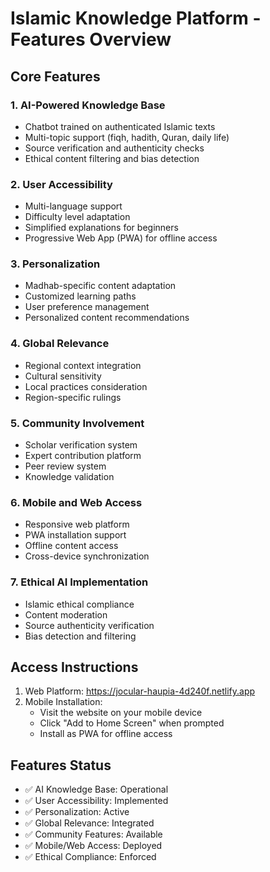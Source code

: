 # Islamic Knowledge Platform - Features Overview

## Core Features

### 1. AI-Powered Knowledge Base
- Chatbot trained on authenticated Islamic texts
- Multi-topic support (fiqh, hadith, Quran, daily life)
- Source verification and authenticity checks
- Ethical content filtering and bias detection

### 2. User Accessibility
- Multi-language support
- Difficulty level adaptation
- Simplified explanations for beginners
- Progressive Web App (PWA) for offline access

### 3. Personalization
- Madhab-specific content adaptation
- Customized learning paths
- User preference management
- Personalized content recommendations

### 4. Global Relevance
- Regional context integration
- Cultural sensitivity
- Local practices consideration
- Region-specific rulings

### 5. Community Involvement
- Scholar verification system
- Expert contribution platform
- Peer review system
- Knowledge validation

### 6. Mobile and Web Access
- Responsive web platform
- PWA installation support
- Offline content access
- Cross-device synchronization

### 7. Ethical AI Implementation
- Islamic ethical compliance
- Content moderation
- Source authenticity verification
- Bias detection and filtering

## Access Instructions

1. Web Platform: https://jocular-haupia-4d240f.netlify.app
2. Mobile Installation:
   - Visit the website on your mobile device
   - Click "Add to Home Screen" when prompted
   - Install as PWA for offline access

## Features Status
- ✅ AI Knowledge Base: Operational
- ✅ User Accessibility: Implemented
- ✅ Personalization: Active
- ✅ Global Relevance: Integrated
- ✅ Community Features: Available
- ✅ Mobile/Web Access: Deployed
- ✅ Ethical Compliance: Enforced
